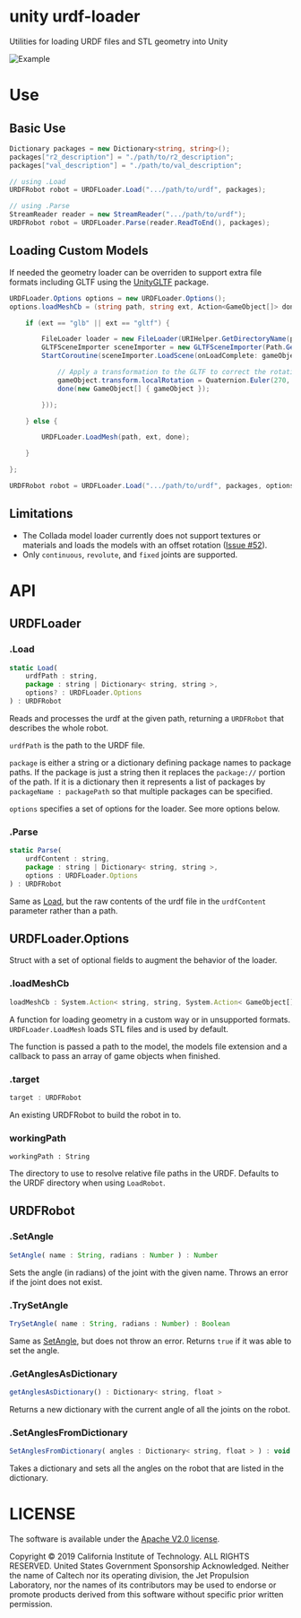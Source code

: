 # unity urdf-loader

Utilities for loading URDF files and STL geometry into Unity

![Example](../docs/unity-example.gif)

# Use

## Basic Use

```cs
Dictionary packages = new Dictionary<string, string>();
packages["r2_description"] = "./path/to/r2_description";
packages["val_description"] = "./path/to/val_description";

// using .Load
URDFRobot robot = URDFLoader.Load(".../path/to/urdf", packages);

// using .Parse
StreamReader reader = new StreamReader(".../path/to/urdf");
URDFRobot robot = URDFLoader.Parse(reader.ReadToEnd(), packages);
```

## Loading Custom Models

If needed the geometry loader can be overriden to support extra file formats including GLTF using the [UnityGLTF](https://github.com/KhronosGroup/UnityGLTF) package.

```cs
URDFLoader.Options options = new URDFLoader.Options();
options.loadMeshCb = (string path, string ext, Action<GameObject[]> done) => {

    if (ext == "glb" || ext == "gltf") {

        FileLoader loader = new FileLoader(URIHelper.GetDirectoryName(path));
        GLTFSceneImporter sceneImporter = new GLTFSceneImporter(Path.GetFileName(path), loader);
        StartCoroutine(sceneImporter.LoadScene(onLoadComplete: gameObject => {

            // Apply a transformation to the GLTF to correct the rotation for the URDF frame.
            gameObject.transform.localRotation = Quaternion.Euler(270, 90, 0);
            done(new GameObject[] { gameObject });

        }));

    } else {

        URDFLoader.LoadMesh(path, ext, done);

    }

};

URDFRobot robot = URDFLoader.Load(".../path/to/urdf", packages, options);
```

## Limitations
- The Collada model loader currently does not support textures or materials and loads the models with an offset rotation ([Issue #52](https://github.com/gkjohnson/urdf-loaders/issues/52)).
- Only `continuous`, `revolute`, and `fixed` joints are supported.

# API

## URDFLoader

### .Load

```js
static Load(
    urdfPath : string,
    package : string | Dictionary< string, string >,
    options? : URDFLoader.Options
) : URDFRobot
```

Reads and processes the urdf at the given path, returning a `URDFRobot` that describes the whole robot.

`urdfPath` is the path to the URDF file.

`package` is either a string or a dictionary defining package names to package paths. If the package is just a string then it replaces the `package://` portion of the path. If it is a dictionary then it represents a list of packages by `packageName : packagePath` so that multiple packages can be specified.

`options` specifies a set of options for the loader. See more options below.

### .Parse

```js
static Parse(
    urdfContent : string,
    package : string | Dictionary< string, string >,
    options : URDFLoader.Options
) : URDFRobot
```

Same  as [Load](#.Load), but the raw contents of the urdf file in the `urdfContent` parameter rather than a path.

## URDFLoader.Options

Struct with a set of optional fields to augment the behavior of the loader.

### .loadMeshCb

```js
loadMeshCb : System.Action< string, string, System.Action< GameObject[] > >
```

A function for loading geometry in a custom way or in unsupported formats. `URDFLoader.LoadMesh` loads STL files and is used by default.

The function is passed a path to the model, the models file extension and a callback to pass an array of game objects when finished.

### .target

```js
target : URDFRobot
```

An existing URDFRobot to build the robot in to.

### workingPath

```
workingPath : String
```

The directory to use to resolve relative file paths in the URDF. Defaults to the URDF directory when using `LoadRobot`.

## URDFRobot

### .SetAngle
```js
SetAngle( name : String, radians : Number ) : Number
```

Sets the angle (in radians) of the joint with the given name. Throws an error if the joint does not exist.

### .TrySetAngle

```js
TrySetAngle( name : String, radians : Number) : Boolean
```

Same as [SetAngle](#.SetAngle), but does not throw an error. Returns `true` if it was able to set the angle.

### .GetAnglesAsDictionary

```js
getAnglesAsDictionary() : Dictionary< string, float >
```

Returns a new dictionary with the current angle of all the joints on the robot.

### .SetAnglesFromDictionary

```js
SetAnglesFromDictionary( angles : Dictionary< string, float > ) : void
```

Takes a dictionary and sets all the angles on the robot that are listed in the dictionary.

# LICENSE

The software is available under the [Apache V2.0 license](../../../LICENSE).

Copyright © 2019 California Institute of Technology. ALL RIGHTS
RESERVED. United States Government Sponsorship Acknowledged.
Neither the name of Caltech nor its operating division, the
Jet Propulsion Laboratory, nor the names of its contributors may be
used to endorse or promote products derived from this software
without specific prior written permission.

